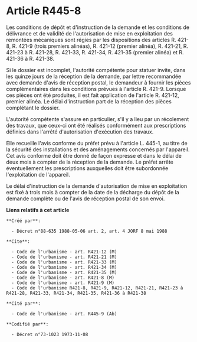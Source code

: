 # Article R445-8

Les conditions de dépôt et d'instruction de la demande et les conditions de délivrance et de validité de l'autorisation de
mise en exploitation des remontées mécaniques sont régies par les dispositions des articles R. 421-8, R. 421-9 (trois
premiers alinéas), R. 421-12 (premier alinéa), R. 421-21, R. 421-23 à R. 421-28, R. 421-33, R. 421-34, R. 421-35 (premier
alinéa) et R. 421-36 à R. 421-38.

Si le dossier est incomplet, l'autorité compétente pour statuer invite, dans les quinze jours de la réception de la demande,
par lettre recommandée avec demande d'avis de réception postal, le demandeur à fournir les pièces complémentaires dans les
conditions prévues à l'article R. 421-9. Lorsque ces pièces ont été produites, il est fait application de l'article R.
421-12, premier alinéa. Le délai d'instruction part de la réception des pièces complétant le dossier.

L'autorité compétente s'assure en particulier, s'il y a lieu par un récolement des travaux, que ceux-ci ont été réalisés
conformément aux prescriptions définies dans l'arrêté d'autorisation d'exécution des travaux.

Elle recueille l'avis conforme du préfet prévu à l'article L. 445-1, au titre de la sécurité des installations et des
aménagements concernés par l'appareil. Cet avis conforme doit être donné de façon expresse et dans le délai de deux mois à
compter de la réception de la demande. Le préfet arrête éventuellement les prescriptions auxquelles doit être subordonnée
l'exploitation de l'appareil.

Le délai d'instruction de la demande d'autorisation de mise en exploitation est fixé à trois mois à compter de la date de la
décharge du dépôt de la demande complète ou de l'avis de réception postal de son envoi.

**Liens relatifs à cet article**

	**Créé par**:

	  - Décret n°88-635 1988-05-06 art. 2, art. 4 JORF 8 mai 1988

	**Cite**:

	  - Code de l'urbanisme - art. R421-12 (M)
	  - Code de l'urbanisme - art. R421-21 (M)
	  - Code de l'urbanisme - art. R421-33 (M)
	  - Code de l'urbanisme - art. R421-34 (M)
	  - Code de l'urbanisme - art. R421-35 (M)
	  - Code de l'urbanisme - art. R421-8 (M)
	  - Code de l'urbanisme - art. R421-9 (M)
	  - Code de l'urbanisme R421-8, R421-9, R421-12, R421-21, R421-23 à R421-28, R421-33, R421-34, R421-35, R421-36 à R421-38

	**Cité par**:

	  - Code de l'urbanisme - art. R445-9 (Ab)

	**Codifié par**:

	  - Décret n°73-1023 1973-11-08
